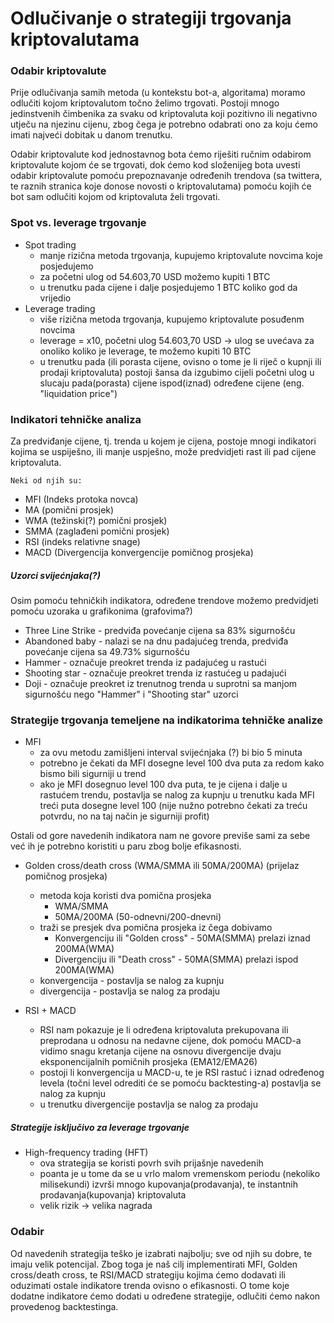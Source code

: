 # Odlučivanje o strategiji trgovanja kriptovalutama

### Odabir kriptovalute

Prije odlučivanja samih metoda (u kontekstu bot-a, algoritama) moramo odlučiti kojom kriptovalutom točno želimo trgovati. Postoji mnogo jedinstvenih čimbenika za svaku od kriptovaluta koji pozitivno ili negativno utječu na njezinu cijenu, zbog čega je potrebno odabrati ono za koju ćemo imati najveći dobitak u danom trenutku.

Odabir kriptovalute kod jednostavnog bota ćemo riješiti ručnim odabirom kriptovalute kojom će se trgovati, dok ćemo kod složenijeg bota uvesti odabir kriptovalute pomoću prepoznavanje određenih trendova (sa twittera, te raznih stranica koje donose novosti o kriptovalutama) pomoću kojih će bot sam odlučiti kojom od kriptovaluta želi trgovati.

### Spot vs. leverage trgovanje
* Spot trading
	* manje rizična metoda trgovanja, kupujemo kriptovalute novcima koje posjedujemo
	* za početni ulog od 54.603,70 USD možemo kupiti 1 BTC
	* u trenutku pada cijene i dalje posjedujemo 1 BTC koliko god da vrijedio
* Leverage trading
	* više rizična metoda trgovanja, kupujemo kriptovalute posuđenm novcima
	* leverage = x10, početni ulog 54.603,70 USD -> ulog se uvećava za onoliko koliko je leverage, te možemo kupiti 10 BTC
	* u trenutku pada (ili porasta cijene, ovisno o tome je li riječ o kupnji ili prodaji kriptovaluta) postoji šansa da izgubimo cijeli početni ulog u slucaju pada(porasta) cijene ispod(iznad) određene cijene (eng. "liquidation price")

### Indikatori tehničke analiza

Za predviđanje cijene, tj. trenda u kojem je cijena, postoje mnogi indikatori kojima se uspiješno, ili manje uspješno, može predvidjeti rast ili pad cijene kriptovaluta.

	Neki od njih su:

* MFI (Indeks protoka novca)
* MA (pomični prosjek)
* WMA (težinski(?) pomični prosjek)
* SMMA (zaglađeni pomični prosjek)
* RSI (indeks relativne snage)
* MACD (Divergencija konvergencije pomičnog prosjeka)

##### Uzorci svijećnjaka(?)

Osim pomoću tehničkih indikatora, određene trendove možemo predvidjeti pomoću uzoraka u grafikonima (grafovima?)

* Three Line Strike - predviđa povećanje cijena sa 83% sigurnošću
* Abandoned baby - nalazi se na dnu padajućeg trenda, predviđa povećanje cijena sa 49.73% sigurnošću
* Hammer - označuje preokret trenda iz padajućeg u rastući
* Shooting star - označuje preokret trenda iz rastućeg u padajući
* Doji - označuje preokret iz trenutnog trenda u suprotni sa manjom sigurnošću nego "Hammer" i "Shooting star" uzorci

### Strategije trgovanja temeljene na indikatorima tehničke analize

* MFI
	* za ovu metodu zamišljeni interval svijećnjaka (?) bi bio 5 minuta
	* potrebno je čekati da MFI dosegne level 100 dva puta za redom kako bismo bili sigurniji u trend
	* ako je MFI dosegnuo level 100 dva puta, te je cijena i dalje u rastućem trendu, postavlja se nalog za kupnju u trenutku kada MFI treći puta dosegne level 100 (nije nužno potrebno čekati za treću potvrdu, no na taj način je sigurniji profit)


Ostali od gore navedenih indikatora nam ne govore previše sami za sebe već ih je potrebno koristiti u paru zbog bolje efikasnosti. 


* Golden cross/death cross (WMA/SMMA ili 50MA/200MA) (prijelaz pomičnog prosjeka)
	* metoda koja koristi dva pomična prosjeka 
		* WMA/SMMA
		* 50MA/200MA (50-odnevni/200-dnevni)
	* traži se presjek dva pomična prosjeka iz čega dobivamo
		* Konvergenciju ili "Golden cross" - 50MA(SMMA) prelazi iznad 200MA(WMA) 
		* Divergenciju ili "Death cross" - 50MA(SMMA) prelazi ispod 200MA(WMA)
	* konvergencija - postavlja se nalog za kupnju
	* divergencija - postavlja se nalog za prodaju

* RSI + MACD
	* RSI nam pokazuje je li određena kriptovaluta prekupovana ili preprodana u odnosu na nedavne cijene, dok pomoću MACD-a vidimo snagu kretanja cijene na osnovu divergencije dvaju eksponencijalnih pomičnih prosjeka (EMA12/EMA26)
	* postoji li konvergencija u MACD-u, te je RSI rastuć i iznad određenog levela (točni level odrediti će se pomoću backtesting-a) postavlja se nalog za kupnju
	* u trenutku divergencije postavlja se nalog za prodaju

##### Strategije isključivo za leverage trgovanje

* High-frequency trading (HFT)
	* ova strategija se koristi povrh svih prijašnje navedenih
	* poanta je u tome da se u vrlo malom vremenskom periodu (nekoliko milisekundi) izvrši mnogo kupovanja(prodavanja), te instantnih prodavanja(kupovanja) kriptovaluta
	* velik rizik -> velika nagrada

### Odabir

Od navedenih strategija teško je izabrati najbolju; sve od njih su dobre, te imaju velik potencijal. Zbog toga je naš cilj implementirati MFI, Golden cross/death cross, te RSI/MACD strategiju kojima ćemo dodavati ili oduzimati ostale indikatore trenda ovisno o efikasnosti. O tome koje dodatne indikatore ćemo dodati u određene strategije, odlučiti ćemo nakon provedenog backtestinga.  